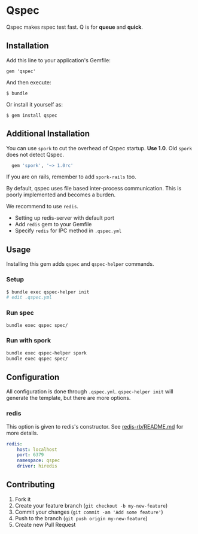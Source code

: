 # Qspec

Qspec makes rspec test fast.  Q is for **queue** and **quick**.

## Installation

Add this line to your application's Gemfile:

    gem 'qspec'

And then execute:

    $ bundle

Or install it yourself as:

    $ gem install qspec

## Additional Installation

You can use `spork` to cut the overhead of Qspec startup.
**Use 1.0**. Old `spork` does not detect Qspec.

```ruby
  gem 'spork', '~> 1.0rc'
```

If you are on rails, remember to add `spork-rails` too.

By default, qspec uses file based inter-process communication.
This is poorly implemented and becomes a burden.

We recommend to use `redis`.

- Setting up redis-server with default port
- Add `redis` gem to your Gemfile
- Specify `redis` for IPC method in `.qspec.yml`

## Usage

Installing this gem adds `qspec` and `qspec-helper` commands.

### Setup

```sh
$ bundle exec qspec-helper init
# edit .qspec.yml
```

### Run spec

```sh
bundle exec qspec spec/
```

### Run with spork

```sh
bundle exec qspec-helper spork
bundle exec qspec spec/
```

## Configuration

All configuration is done through `.qspec.yml`.
`qspec-helper init` will generate the template, but there are more options.

### redis

This option is given to redis's constructor.
See [redis-rb/README.md](https://github.com/redis/redis-rb/blob/master/README.md) for more details.

```yaml
redis:
    host: localhost
    port: 6379
    namespace: qspec
    driver: hiredis
```

## Contributing

1. Fork it
2. Create your feature branch (`git checkout -b my-new-feature`)
3. Commit your changes (`git commit -am 'Add some feature'`)
4. Push to the branch (`git push origin my-new-feature`)
5. Create new Pull Request
